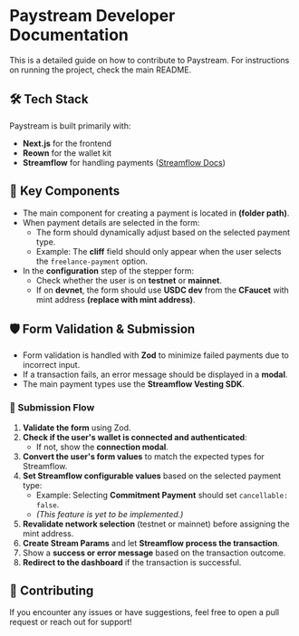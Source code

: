 # Paystream Developer Documentation

This is a detailed guide on how to contribute to Paystream. For instructions on running the project, check the main README.

## 🛠️ Tech Stack

Paystream is built primarily with:

- **Next.js** for the frontend
- **Reown** for the wallet kit
- **Streamflow** for handling payments ([Streamflow Docs](https://js-sdk-docs.streamflow.finance/))

## 📂 Key Components

- The main component for creating a payment is located in **(folder path)**.
- When payment details are selected in the form:
  - The form should dynamically adjust based on the selected payment type.
  - Example: The **cliff** field should only appear when the user selects the `freelance-payment` option.
- In the **configuration** step of the stepper form:
  - Check whether the user is on **testnet** or **mainnet**.
  - If on **devnet**, the form should use **USDC dev** from the **CFaucet** with mint address **(replace with mint address)**.

## 🛡️ Form Validation & Submission

- Form validation is handled with **Zod** to minimize failed payments due to incorrect input.
- If a transaction fails, an error message should be displayed in a **modal**.
- The main payment types use the **Streamflow Vesting SDK**.

### 🔄 Submission Flow

1. **Validate the form** using Zod.
2. **Check if the user's wallet is connected and authenticated**:
   - If not, show the **connection modal**.
3. **Convert the user's form values** to match the expected types for Streamflow.
4. **Set Streamflow configurable values** based on the selected payment type:
   - Example: Selecting **Commitment Payment** should set `cancellable: false`.
   - _(This feature is yet to be implemented.)_
5. **Revalidate network selection** (testnet or mainnet) before assigning the mint address.
6. **Create Stream Params** and let **Streamflow process the transaction**.
7. Show a **success or error message** based on the transaction outcome.
8. **Redirect to the dashboard** if the transaction is successful.

## 🚀 Contributing

If you encounter any issues or have suggestions, feel free to open a pull request or reach out for support!
